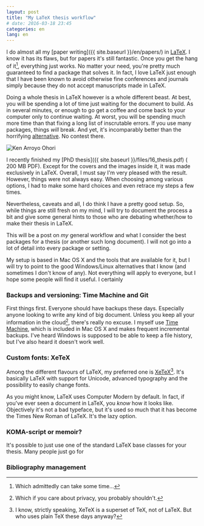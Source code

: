 ```yaml
---
layout: post
title: "My LaTeX thesis workflow"
# date: 2016-03-18 23:45
categories: en
lang: en
---
```


I do almost all my [paper writing]({{ site.baseurl }}/en/papers/) in [LaTeX](http://latex-project.org). I know it has its flaws, but for papers it's still fantastic. Once you get the hang of it[^1], everything just works. No matter your need, you're pretty much guaranteed to find a package that solves it. In fact, I love LaTeX just enough that I have been known to avoid otherwise fine conferences and journals simply because they do not accept manuscripts made in LaTeX.

Doing a whole thesis in LaTeX however is a whole different beast. At best, you will be spending a lot of time just waiting for the document to build. As in several minutes, or enough to go get a coffee and come back to your computer only to continue waiting. At worst, you will be spending much more time than that fixing a long list of inscrutable errors. If you use many packages, things *will* break. And yet, it's incomparably better than the horrifying [alternative](https://en.wikipedia.org/wiki/Microsoft_Word). No contest there.

<div class="row">
	<div class="col-sm-3 col-xs-3"></div>
	<div class="col-sm-6 col-xs-6"><img src="{{ site.baseurl }}/img/blog/thesis-cover.jpg" class="img-responsive" alt="Ken Arroyo Ohori" /></div>
	<div class="col-sm-3 col-xs-3"></div>
</div>

I recently finished my [PhD thesis]({{ site.baseurl }}/files/16_thesis.pdf) (<i class="fa fa-exclamation-triangle" style="font-size:0.7em;"></i> 200 MB PDF). Except for the covers and the images inside it, it was made exclusively in LaTeX. Overall, I must say I'm very pleased with the result. However, things were not always easy. When choosing among various options, I had to make some hard choices and even retrace my steps a few times.

Nevertheless, caveats and all, I do think I have a pretty good setup. So, while things are still fresh on my mind, I will try to document the process a bit and give some general hints to those who are debating whether/how to make their thesis in LaTeX.

This will be a post on *my* general workflow and what I consider the best packages for a thesis (or another such long document). I will not go into a lot of detail into every package or setting.

My setup is based in Mac OS X and the tools that are available for it, but I will try to point to the good Windows/Linux alternatives that I know (and sometimes I don't know of any). Not everything will apply to everyone, but I hope some people will find it useful. I certainly 

### Backups and versioning: Time Machine and Git

First things first.  Everyone should have backups these days. Especially anyone looking to write any kind of big document. Unless you keep all your information in the cloud[^2], there's really no excuse. I myself use [Time Machine](https://en.wikipedia.org/wiki/Time_Machine_(OS_X)), which is included in Mac OS X and makes frequent incremental backups. I've heard Windows is supposed to be able to keep a file history, but I've also heard it doesn't work well. 

### Custom fonts: XeTeX

Among the different flavours of LaTeX, my preferred one is [XeTeX](http://xetex.sourceforge.net/)[^3]. It's basically LaTeX with support for Unicode, advanced typography and the possibility to easily change fonts.

As you might know, LaTeX uses Computer Modern by default. In fact, if you've ever seen a document in LaTeX, you *know* how it looks like. Objectively it's not a bad typeface, but it's used so much that it has become the Times New Roman of LaTeX. It's the lazy option.


### KOMA-script or memoir?

It's possible to just use one of the standard LaTeX base classes for your thesis. Many people just go for 

### Bibliography management




[^1]: Which admittedly can take some time…
[^2]: Which if you care about privacy, you probably shouldn't.
[^3]: I know, strictly speaking, XeTeX is a superset of TeX, not of LaTeX. But who uses plain TeX these days anyway?